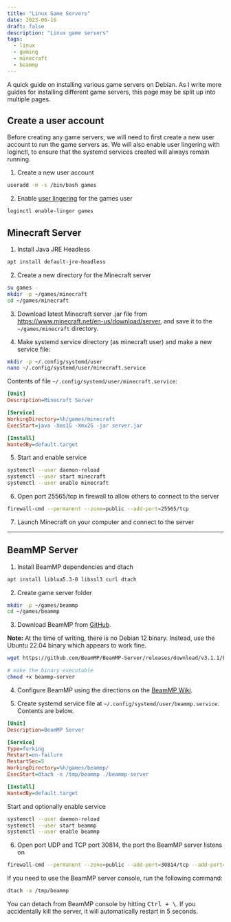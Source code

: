 ```yaml
---
title: "Linux Game Servers"
date: 2023-06-16
draft: false
description: "Linux game servers"
tags:
  - linux
  - gaming
  - minecraft
  - beammp
---
```


A quick guide on installing various game servers on Debian. As I write more 
guides for installing different game servers, this page may be split up into
multiple pages.

## Create a user account

Before creating any game servers, we will need to first create a new user
account to run the game servers as. We will also enable user lingering with
loginctl, to ensure that the systemd services created will always remain
running.

1. Create a new user account

```bash
useradd -m -s /bin/bash games
```

2. Enable [user lingering](lingering) for the games user

```bash
loginctl enable-linger games
```

## Minecraft Server

1. Install Java JRE Headless

```bash
apt install default-jre-headless
```

2. Create a new directory for the Minecraft server

```bash
su games -
mkdir -p ~/games/minecraft
cd ~/games/minecraft
```

3. Download latest Minecraft server .jar file from https://www.minecraft.net/en-us/download/server,
and save it to the `~/games/minecraft` directory.

4. Make systemd service directory (as minecraft user) and make a new service file:

```bash
mkdir -p ~/.config/systemd/user
nano ~/.config/systemd/user/minecraft.service
```

Contents of file `~/.config/systemd/user/minecraft.service`:

```ini
[Unit]
Description=Minecraft Server

[Service]
WorkingDirectory=%h/games/minecraft
ExecStart=java -Xms1G -Xmx2G -jar server.jar

[Install]
WantedBy=default.target
```

5. Start and enable service

```bash
systemctl --user daemon-reload
systemctl --user start minecraft
systemctl --user enable minecraft
```

6. Open port 25565/tcp in firewall to allow others to connect to the server

```bash
firewall-cmd --permanent --zone=public --add-port=25565/tcp 
```

7. Launch Minecraft on your computer and connect to the server

---

## BeamMP Server

1. Install BeamMP dependencies and dtach

```bash
apt install liblua5.3-0 libssl3 curl dtach
```

2. Create game server folder

```bash
mkdir -p ~/games/beammp
cd ~/games/beammp
```

3. Download BeamMP from [GitHub](https://github.com/BeamMP/BeamMP-Server/releases).

**Note:** At the time of writing, there is no Debian 12 binary. Instead, use the
Ubuntu 22.04 binary which appears to work fine.

```bash
wget https://github.com/BeamMP/BeamMP-Server/releases/download/v3.1.1/BeamMP-Server-ubuntu-22.04 -O beammp-server

# make the binary executable
chmod +x beammp-server
```

4. Configure BeamMP using the directions on the [BeamMP Wiki](https://wiki.beammp.com/en/home/server-installation).

5. Create systemd service file at `~/.config/systemd/user/beammp.service`. Contents are below.

```ini
[Unit]
Description=BeamMP Server

[Service]
Type=forking
Restart=on-failure
RestartSec=5
WorkingDirectory=%h/games/beammp/
ExecStart=dtach -n /tmp/beammp ./beammp-server

[Install]
WantedBy=default.target
```

Start and optionally enable service
```bash
systemctl --user daemon-reload
systemctl --user start beammp
systemctl --user enable beammp
```

6. Open port UDP and TCP port 30814, the port the BeamMP server listens on

```bash
firewall-cmd --permanent --zone=public --add-port=30814/tcp --add-port=30814/udp
```

If you need to use the BeamMP server console, run the following command:

```bash
dtach -a /tmp/beammp
```

You can detach from BeamMP console by hitting <kbd>Ctrl + \\</kbd>. If you
accidentally kill the server, it will automatically restart in 5 seconds.

[lingering]:https://www.freedesktop.org/software/systemd/man/latest/loginctl.html#enable-linger%20USER%E2%80%A6
